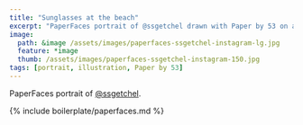 ```yaml
---
title: "Sunglasses at the beach"
excerpt: "PaperFaces portrait of @ssgetchel drawn with Paper by 53 on an iPad."
image: 
  path: &image /assets/images/paperfaces-ssgetchel-instagram-lg.jpg 
  feature: *image
  thumb: /assets/images/paperfaces-ssgetchel-instagram-150.jpg
tags: [portrait, illustration, Paper by 53]
---
```


PaperFaces portrait of [@ssgetchel](http://instagram.com/ssgetchel).

{% include boilerplate/paperfaces.md %}